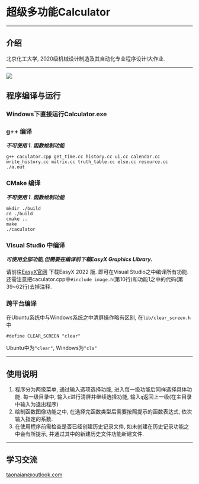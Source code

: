 # 超级多功能Calculator

---
## 介绍
北京化工大学, 2020级机械设计制造及其自动化专业程序设计I大作业.

---
![](https://github.com/BUCT-2022-c/Calculator/blob/main/%E7%A8%8B%E5%BA%8F%E7%BB%93%E6%9E%84.jpg?raw=true)
## 程序编译与运行

### Windows下直接运行Calculator.exe

### g++ 编译
***不可使用 1. 函数绘制功能***

```
g++ caculator.cpp get_time.cc history.cc ui.cc calendar.cc write_history.cc matrix.cc truth_table.cc else.cc resource.cc
./a.out
```
### CMake 编译
***不可使用 1. 函数绘制功能***

```
mkdir ./build
cd ./build
cmake ..
make
./caculator
```
### Visual Studio 中编译
***可使用全部功能,但需要在编译前下载EasyX Graphics Library.***

请前往[EasyX官网](https://easyx.cn/ ) 下载EasyX 2022 版.
即可在Visual Studio之中编译所有功能.
还需注意把caculator.cpp中``#include image.h``(第10行)和功能1之中的代码(第39~62行)去掉注释.
### 跨平台编译
在Ubuntu系统中与Windows系统之中清屏操作略有区别, 在`lib/clear_screen.h`中

```
#define CLEAR_SCREEN "clear"
```
Ubuntu中为`"clear"`, Windows为`"cls"`

---
## 使用说明
1. 程序分为两级菜单, 通过输入选项选择功能, 进入每一级功能后同样选择具体功能. 每一级目录中, 输入`c`进行清屏并继续选择功能, 输入`q`返回上一级(在主目录中输入为退出程序)
2. 绘制函数图像功能之中, 在选择完函数类型后需要按照提示的函数表达式, 依次输入指定的系数.
3. 在使用程序前需检查是否已经创建历史记录文件, 如未创建在历史记录功能之中会有所提示, 并通过其中的新建历史文件功能新建文件.

---

## 学习交流

taonaian@outlook.com 

